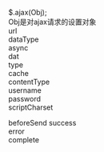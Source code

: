 $.ajax(Obj);  
Obj是对ajax请求的设置对象  
url  
dataType  
async  
dat  
type  
cache  
contentType  
username  
password  
scriptCharset  
  
beforeSend
success  
error  
complete  
